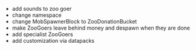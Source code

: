 - add sounds to zoo goer
- change namespace
- change MobSpawnerBlock to ZooDonationBucket
- make ZooGoers leave behind money and despawn when they are done
- add specialist ZooGoers
- add customization via datapacks